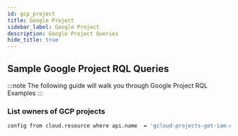 ```yaml
---
id: gcp_project
title: Google Project
sidebar_label: Google Project
description: Google Project Queries
hide_title: true
---
```


## Sample Google Project RQL Queries

:::note
The following guide will walk you through Google Project RQL Examples
:::

### List owners of GCP projects

```bash
config from cloud.resource where api.name  = 'gcloud-projects-get-iam-user' AND json.rule = roles[*] contains "owner"
```
